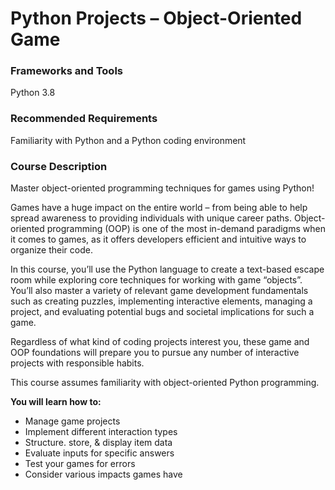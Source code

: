 # Python Projects – Object-Oriented Game

### Frameworks and Tools

Python 3.8

### Recommended Requirements

Familiarity with Python and a Python coding environment

### Course Description

Master object-oriented programming techniques for games using Python!

Games have a huge impact on the entire world – from being able to help spread awareness to providing individuals with unique career paths. Object-oriented programming (OOP) is one of the most in-demand paradigms when it comes to games, as it offers developers efficient and intuitive ways to organize their code.

In this course, you’ll use the Python language to create a text-based escape room while exploring core techniques for working with game “objects”. You’ll also master a variety of relevant game development fundamentals such as creating puzzles, implementing interactive elements, managing a project, and evaluating potential bugs and societal implications for such a game.

Regardless of what kind of coding projects interest you, these game and OOP foundations will prepare you to pursue any number of interactive projects with responsible habits.

This course assumes familiarity with object-oriented Python programming.

**You will learn how to:**

- Manage game projects
- Implement different interaction types
- Structure. store, & display item data
- Evaluate inputs for specific answers
- Test your games for errors
- Consider various impacts games have
